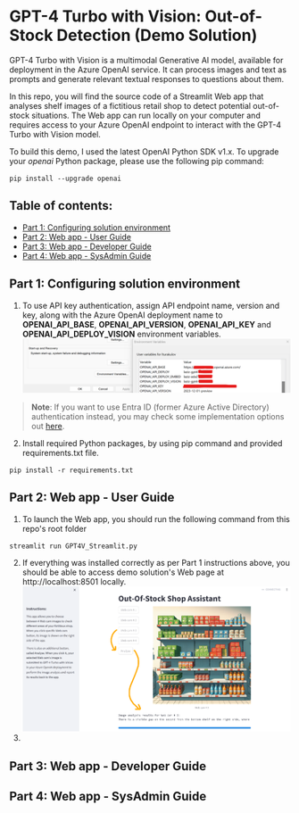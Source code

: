 # GPT-4 Turbo with Vision: Out-of-Stock Detection (Demo Solution)
GPT-4 Turbo with Vision is a multimodal Generative AI model, available for deployment in the Azure OpenAI service. It can process images and text as prompts and generate relevant textual responses to questions about them.

In this repo, you will find the source code of a Streamlit Web app that analyses shelf images of a fictitious retail shop to detect potential out-of-stock situations. The Web app can run locally on your computer and requires access to your Azure OpenAI endpoint to interact with the GPT-4 Turbo with Vision model.

To build this demo, I used the latest OpenAI Python SDK v1.x. To upgrade your _openai_ Python package, please use the following pip command:
```
pip install --upgrade openai
```

## Table of contents:
- [Part 1: Configuring solution environment](https://github.com/LazaUK/AOAI-GPT4Vision-Streamlit-SDKv1/tree/main#part-1-configuring-solution-environment)
- [Part 2: Web app - User Guide](https://github.com/LazaUK/AOAI-GPT4Vision-Streamlit-SDKv1/tree/main#part-2-web-app---user-guide)
- [Part 3: Web app - Developer Guide]()
- [Part 4: Web app - SysAdmin Guide]()

## Part 1: Configuring solution environment
1. To use API key authentication, assign API endpoint name, version and key, along with the Azure OpenAI deployment name to **OPENAI_API_BASE**, **OPENAI_API_VERSION**, **OPENAI_API_KEY** and **OPENAI_API_DEPLOY_VISION** environment variables.
![screenshot_1.1_environment](images/part1_environment.png)
>**Note**: If you want to use Entra ID (former Azure Active Directory) authentication instead, you may check some implementation options out [here](https://github.com/LazaUK/AOAI-EntraIDAuth-SDKv1).
2. Install required Python packages, by using pip command and provided requirements.txt file.
```
pip install -r requirements.txt
```

## Part 2: Web app - User Guide
1. To launch the Web app, you should run the following command from this repo's root folder
```
streamlit run GPT4V_Streamlit.py
```
2. If everything was installed correctly as per Part 1 instructions above, you should be able to access demo solution's Web page at http://localhost:8501 locally.
![screenshot_2.2_environment](images/part2_mainui.png)
4. 

## Part 3: Web app - Developer Guide
## Part 4: Web app - SysAdmin Guide
